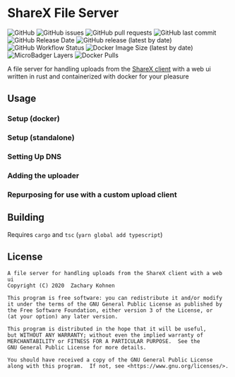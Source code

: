 # ShareX File Server
![GitHub](https://img.shields.io/github/license/dusterthefirst/sxfs)
![GitHub issues](https://img.shields.io/github/issues/dusterthefirst/sxfs)
![GitHub pull requests](https://img.shields.io/github/issues-pr/dusterthefirst/sxfs)
![GitHub last commit](https://img.shields.io/github/last-commit/dusterthefirst/sxfs)
![GitHub Release Date](https://img.shields.io/github/release-date/dusterthefirst/sxfs)
![GitHub release (latest by date)](https://img.shields.io/github/v/release/dusterthefirst/sxfs)
![GitHub Workflow Status](https://img.shields.io/github/workflow/status/dusterthefirst/sxfs/Build)
![Docker Image Size (latest by date)](https://img.shields.io/docker/image-size/dusterthefirst/sxfs)
![MicroBadger Layers](https://img.shields.io/microbadger/layers/dusterthefirst/sxfs)
![Docker Pulls](https://img.shields.io/docker/pulls/dusterthefirst/sxfs)

A file server for handling uploads from the [ShareX client] with a web ui written
in rust and containerized with docker for your pleasure

## Usage

### Setup (docker)
### Setup (standalone)
### Setting Up DNS
### Adding the uploader
### Repurposing for use with a custom upload client

## Building
Requires `cargo` and `tsc` (`yarn global add typescript`)

## License
    A file server for handling uploads from the ShareX client with a web ui
    Copyright (C) 2020  Zachary Kohnen

    This program is free software: you can redistribute it and/or modify
    it under the terms of the GNU General Public License as published by
    the Free Software Foundation, either version 3 of the License, or
    (at your option) any later version.

    This program is distributed in the hope that it will be useful,
    but WITHOUT ANY WARRANTY; without even the implied warranty of
    MERCHANTABILITY or FITNESS FOR A PARTICULAR PURPOSE.  See the
    GNU General Public License for more details.

    You should have received a copy of the GNU General Public License
    along with this program.  If not, see <https://www.gnu.org/licenses/>.

[ShareX client]: https://getsharex.com/